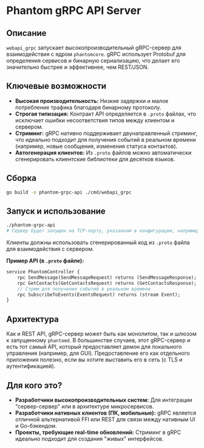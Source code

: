 # Phantom gRPC API Server

## Описание

`webapi_grpc` запускает высокопроизводительный gRPC-сервер для взаимодействия с ядром `phantomcore`. gRPC использует Protobuf для определения сервисов и бинарную сериализацию, что делает его значительно быстрее и эффективнее, чем REST/JSON.

## Ключевые возможности

-   **Высокая производительность:** Низкие задержки и малое потребление трафика благодаря бинарному протоколу.
-   **Строгая типизация:** Контракт API определяется в `.proto` файлах, что исключает ошибки несоответствия типов между клиентом и сервером.
-   **Стриминг:** gRPC нативно поддерживает двунаправленный стриминг, что идеально подходит для получения событий в реальном времени (например, новые сообщения, изменения статуса контактов).
-   **Автогенерация клиентов:** Из `.proto` файлов можно автоматически сгенерировать клиентские библиотеки для десятков языков.

## Сборка

```bash
go build -o phantom-grpc-api ./cmd/webapi_grpc
```

## Запуск и использование

```bash
./phantom-grpc-api
# Сервер будет запущен на TCP-порту, указанном в конфигурации, например, :50051
```

Клиенты должны использовать сгенерированный код из `.proto` файла для взаимодействия с сервером.

**Пример API (в `.proto` файле):**

```protobuf
service PhantomController {
    rpc SendMessage(SendMessageRequest) returns (SendMessageResponse);
    rpc GetContacts(GetContactsRequest) returns (GetContactsResponse);
    // Стрим для получения событий в реальном времени
    rpc SubscribeToEvents(EventsRequest) returns (stream Event);
}
```

## Архитектура

Как и REST API, gRPC-сервер может быть как монолитом, так и шлюзом к запущенному `phantomd`. В большинстве случаев, этот gRPC-сервер и есть тот самый API, который предоставляет демон для локального управления (например, для GUI). Предоставление его как отдельного приложения полезно, если вы хотите выставить его в сеть (с TLS и аутентификацией).

## Для кого это?

-   **Разработчики высокопроизводительных систем:** Для интеграции "сервер-сервер" или в архитектуре микросервисов.
-   **Разработчики нативных клиентов (ПК, мобильные):** gRPC является отличной альтернативой FFI или REST для связи между нативным UI и Go-бэкендом.
-   **Проекты, требующие real-time обновлений:** Стриминг в gRPC идеально подходит для создания "живых" интерфейсов.